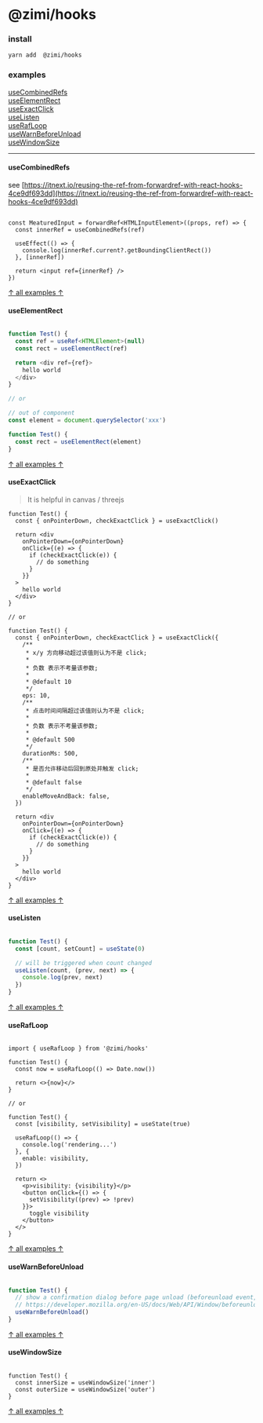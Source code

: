 # @zimi/hooks

### install
```
yarn add  @zimi/hooks
```

### examples

[useCombinedRefs](#useCombinedRefs)    
[useElementRect](#useElementRect)    
[useExactClick](#useExactClick)    
[useListen](#useListen)    
[useRafLoop](#useRafLoop)    
[useWarnBeforeUnload](#useWarnBeforeUnload)    
[useWindowSize](#useWindowSize)    

---

#### useCombinedRefs

see [https://itnext.io/reusing-the-ref-from-forwardref-with-react-hooks-4ce9df693dd](https://itnext.io/reusing-the-ref-from-forwardref-with-react-hooks-4ce9df693dd)

``` tsx

const MeaturedInput = forwardRef<HTMLInputElement>((props, ref) => {
  const innerRef = useCombinedRefs(ref)

  useEffect(() => {
    console.log(innerRef.current?.getBoundingClientRect())
  }, [innerRef])

  return <input ref={innerRef} />
})

```
[↑ all examples ↑](#examples)

#### useElementRect
``` ts

function Test() {
  const ref = useRef<HTMLElement>(null)
  const rect = useElementRect(ref)

  return <div ref={ref}>
    hello world
  </div>
}

// or

// out of component
const element = document.querySelector('xxx')

function Test() {
  const rect = useElementRect(element)
}

```
[↑ all examples ↑](#examples)

#### useExactClick

> It is helpful in canvas / threejs

``` tsx
function Test() {
  const { onPointerDown, checkExactClick } = useExactClick()

  return <div
    onPointerDown={onPointerDown}
    onClick={(e) => {
      if (checkExactClick(e)) {
        // do something
      }
    }}
  >
    hello world
  </div>
}

// or

function Test() {
  const { onPointerDown, checkExactClick } = useExactClick({
    /**
     * x/y 方向移动超过该值则认为不是 click;
     * 
     * 负数 表示不考量该参数;
     * 
     * @default 10
     */
    eps: 10,
    /**
     * 点击时间间隔超过该值则认为不是 click;
     * 
     * 负数 表示不考量该参数;
     * 
     * @default 500
     */
    durationMs: 500,
    /**
     * 是否允许移动后回到原处并触发 click;
     * 
     * @default false
     */
    enableMoveAndBack: false,
  })

  return <div
    onPointerDown={onPointerDown}
    onClick={(e) => {
      if (checkExactClick(e)) {
        // do something
      }
    }}
  >
    hello world
  </div>
}

```
[↑ all examples ↑](#examples)

#### useListen
``` ts

function Test() {
  const [count, setCount] = useState(0)

  // will be triggered when count changed
  useListen(count, (prev, next) => {
    console.log(prev, next)
  })
}

```
[↑ all examples ↑](#examples)

#### useRafLoop

``` tsx

import { useRafLoop } from '@zimi/hooks'

function Test() {
  const now = useRafLoop(() => Date.now())

  return <>{now}</>
}

// or

function Test() {
  const [visibility, setVisibility] = useState(true)

  useRafLoop(() => {
    console.log('rendering...')
  }, {
    enable: visibility,
  })

  return <>
    <p>visibility: {visibility}</p>
    <button onClick={() => {
      setVisibility((prev) => !prev)
    }}>
      toggle visibility
    </button>
  </>
}

```
[↑ all examples ↑](#examples)

#### useWarnBeforeUnload

``` ts

function Test() {
  // show a confirmation dialog before page unload (beforeunload event, NOT component unload)
  // https://developer.mozilla.org/en-US/docs/Web/API/Window/beforeunload_event
  useWarnBeforeUnload()
}

```
[↑ all examples ↑](#examples)

#### useWindowSize
``` tsx

function Test() {
  const innerSize = useWindowSize('inner')
  const outerSize = useWindowSize('outer')
}

```
[↑ all examples ↑](#examples)
